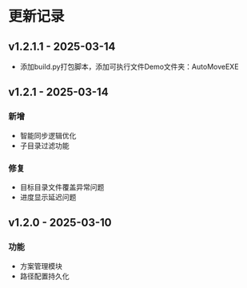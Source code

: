 # 更新记录
## v1.2.1.1 - 2025-03-14
- 添加build.py打包脚本，添加可执行文件Demo文件夹：AutoMoveEXE

## v1.2.1 - 2025-03-14
### 新增
- 智能同步逻辑优化
- 子目录过滤功能

### 修复
- 目标目录文件覆盖异常问题
- 进度显示延迟问题

## v1.2.0 - 2025-03-10
### 功能
- 方案管理模块
- 路径配置持久化
